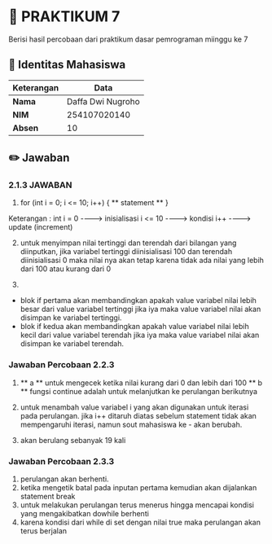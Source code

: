 # 🧪 PRAKTIKUM 7

Berisi hasil percobaan dari praktikum dasar pemrograman miinggu ke 7

## 👤 Identitas Mahasiswa

| Keterangan | Data                  |
| ---------- | --------------------- |
| **Nama**   | Daffa Dwi Nugroho     |
| **NIM**    | 254107020140          |
| **Absen**  | 10                    |

## ✏️ Jawaban
### 2.1.3 JAWABAN
1. for (int i = 0; i <= 10; i++) {
   ** statement **
   }

Keterangan :
int i = 0 ----> inisialisasi
i <= 10 ----> kondisi
i++ ----> update (increment)

2. untuk menyimpan nilai tertinggi dan terendah dari bilangan yang diinputkan, jika variabel tertinggi diinisialisasi 100 dan terendah diinisialisasi 0 maka nilai nya akan tetap karena tidak ada nilai yang lebih dari 100 atau kurang dari 0

3.

- blok if pertama akan membandingkan apakah value variabel nilai lebih besar dari value variabel tertinggi jika iya maka value variabel nilai akan disimpan ke variabel tertinggi.
- blok if kedua akan membandingkan apakah value variabel nilai lebih kecil dari value variabel terendah jika iya maka value variabel nilai akan disimpan ke variabel terendah.

### Jawaban Percobaan 2.2.3

1.  ** a ** untuk mengecek ketika nilai kurang dari 0 dan lebih dari 100
    ** b ** fungsi continue adalah untuk melanjutkan ke perulangan berikutnya

2.  untuk menambah value variabel i yang akan digunakan untuk iterasi pada perulangan. jika i++ ditaruh diatas sebelum statement tidak akan mempengaruhi iterasi, namun sout mahasiswa ke - akan berubah.

3.  akan berulang sebanyak 19 kali

### Jawaban Percobaan 2.3.3

1. perulangan akan berhenti.
2. ketika mengetik batal pada inputan pertama kemudian akan dijalankan statement break
3. untuk melakukan perulangan terus menerus hingga mencapai kondisi yang mengakibatkan dowhile berhenti
4. karena kondisi dari while di set dengan nilai true maka perulangan akan terus berjalan